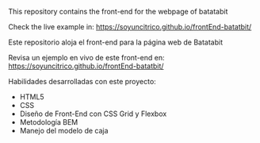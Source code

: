 This repository contains the front-end for the webpage of batatabit

Check the live example in:
https://soyuncitrico.github.io/frontEnd-batatbit/

Este repositorio aloja el front-end para la página web de Batatabit

Revisa un ejemplo en vivo de este front-end en:
https://soyuncitrico.github.io/frontEnd-batatbit/

Habilidades desarrolladas con este proyecto:

* HTML5
* CSS
* Diseño de Front-End con CSS Grid y Flexbox
* Metodología BEM
* Manejo del modelo de caja
